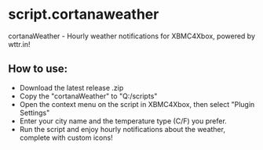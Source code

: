 # script.cortanaweather
cortanaWeather - Hourly weather notifications for XBMC4Xbox, powered by wttr.in!

## How to use:
- Download the latest release .zip
- Copy the "cortanaWeather" to "Q:/scripts"
- Open the context menu on the script in XBMC4Xbox, then select "Plugin Settings"
- Enter your city name and the temperature type (C/F) you prefer.
- Run the script and enjoy hourly notifications about the weather, complete with custom icons!
